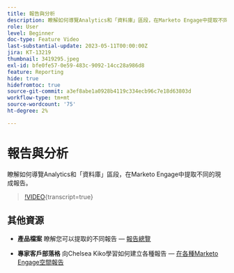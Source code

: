 ```yaml
---
title: 報告與分析
description: 瞭解如何導覽Analytics和「資料庫」區段，在Marketo Engage中提取不同的現成報告。
role: User
level: Beginner
doc-type: Feature Video
last-substantial-update: 2023-05-11T00:00:00Z
jira: KT-13219
thumbnail: 3419295.jpeg
exl-id: bfe0fe57-0e59-483c-9092-14cc28a986d8
feature: Reporting
hide: true
hidefromtoc: true
source-git-commit: a3ef8abe1a0928b4119c334ecb96c7e18d63803d
workflow-type: tm+mt
source-wordcount: '75'
ht-degree: 2%

---
```


# 報告與分析

瞭解如何導覽Analytics和「資料庫」區段，在Marketo Engage中提取不同的現成報告。

>[!VIDEO](https://video.tv.adobe.com/v/3419295/?learn=on){transcript=true}

## 其他資源

* **產品檔案**
瞭解您可以提取的不同報告 — [報告總覽](https://experienceleague.adobe.com/docs/marketo/using/product-docs/reporting/reporting-overview.html?lang=en&amp;sdid=M7K4SLTS&amp;mv=email&amp;mv2=instreml)

* **專家客戶部落格**
向Chelsea Kiko學習如何建立各種報告 — [在各種Marketo Engage空間報告](https://nation.marketo.com/t5/product-blogs/how-marketo-champion-chelsea-kiko-reports-in-various-marketo/ba-p/242627)
